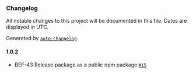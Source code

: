 ### Changelog

All notable changes to this project will be documented in this file. Dates are displayed in UTC.

Generated by [`auto-changelog`](https://github.com/CookPete/auto-changelog).

#### 1.0.2

- BEF-43 Release package as a public npm package [`#15`](https://github.com/lokalise/zod-extras/pull/15)
